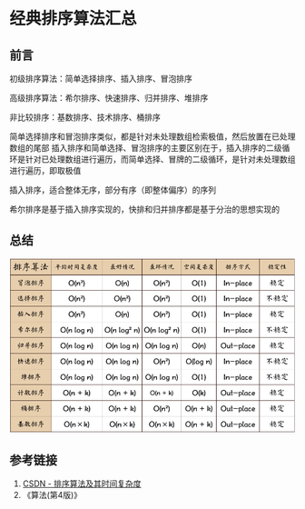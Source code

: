 # 经典排序算法汇总

## 前言

初级排序算法：简单选择排序、插入排序、冒泡排序

高级排序算法：希尔排序、快速排序、归并排序、堆排序

非比较排序：基数排序、技术排序、桶排序


简单选择排序和冒泡排序类似，都是针对未处理数组检索极值，然后放置在已处理数组的尾部
插入排序和简单选择、冒泡排序的主要区别在于，插入排序的二级循环是针对已处理数组进行遍历，而简单选择、冒牌的二级循环，是针对未处理数组进行遍历，即取极值

插入排序，适合整体无序，部分有序（即整体偏序）的序列

希尔排序是基于插入排序实现的，快排和归并排序都是基于分治的思想实现的

## 总结

![算法特性汇总](resources/images/Pasted%20image%2020230212234949.png)





## 参考链接

1. [CSDN - 排序算法及其时间复杂度](https://blog.csdn.net/weixin_43207025/article/details/114902065)
2. 《算法(第4版)》